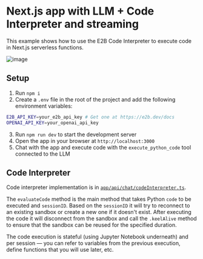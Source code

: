 # Next.js app with LLM + Code Interpreter and streaming

This example shows how to use the E2B Code Interpreter to execute code in Next.js serverless functions.

![image](https://github.com/e2b-dev/e2b-cookbook/assets/5136688/aa68e50e-9110-41f9-92a7-9e85b1f8dbbc)


## Setup

1. Run `npm i`
2. Create a `.env` file in the root of the project and add the following environment variables:

```bash
E2B_API_KEY=your_e2b_api_key # Get one at https://e2b.dev/docs
OPENAI_API_KEY=your_openai_api_key
```

3. Run `npm run dev` to start the development server
4. Open the app in your browser at `http://localhost:3000`
5. Chat with the app and execute code with the `execute_python_code` tool connected to the LLM

## Code Interpreter

Code interpreter implementation is in [`app/api/chat/codeInterpreter.ts`](./app/api/chat/codeInterpreter.ts).

The `evaluateCode` method is the main method that takes Python `code` to be executed and `sessionID`. Based on the `sessionID` it will try to reconnect to an existing sandbox or create a new one if it doesn't exist.
After executing the code it will disconnect from the sandbox and call the `.keelAlive` method to ensure that the sandbox can be reused for the specified duration.

The code execution is stateful (using Jupyter Notebook underneath) and per session — you can refer to variables from the previous execution, define functions that you will use later, etc.

